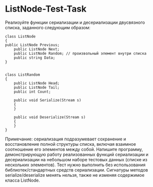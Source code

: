# ListNode-Test-Task
Реализуйте функции сериализации и десериализации двусвязного списка, заданного следующим образом:

    class ListNode
    {
    public ListNode Previous;
        public ListNode Next;
        public ListNode Random; // произвольный элемент внутри списка
        public string Data;
    }


    class ListRandom
    {
        public ListNode Head;
        public ListNode Tail;
        public int Count;

        public void Serialize(Stream s)
        {
        }

        public void Deserialize(Stream s)
        {
        }
    }

Примечание: сериализация подразумевает сохранение и восстановление полной структуры списка, включая взаимное соотношение его элементов между собой.
Напишите программу, демонстрирующую работу реализованных функций сериализации и десериализации на небольшом наборе тестовых данных (списке из нескольких элементов). Тест нужно выполнить без использования библиотек/стандартных средств сериализации. Сигнатуры методов serialize/deserialize менять нельзя, также не изменяя содержимое класса ListNode.
